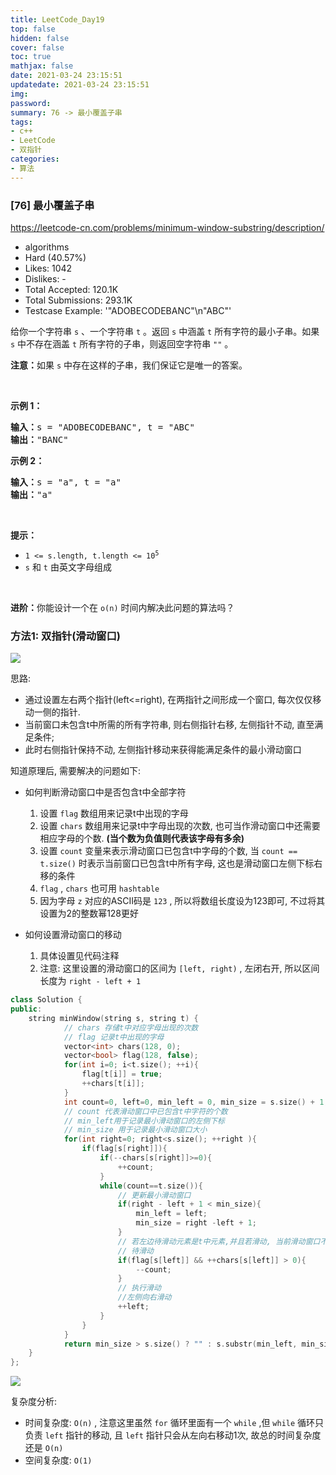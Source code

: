 ```yaml
---
title: LeetCode_Day19
top: false
hidden: false
cover: false
toc: true
mathjax: false
date: 2021-03-24 23:15:51
updatedate: 2021-03-24 23:15:51
img:
password:
summary: 76 -> 最小覆盖子串
tags:
- c++
- LeetCode
- 双指针
categories:
- 算法
---
```


### [76] 最小覆盖子串

https://leetcode-cn.com/problems/minimum-window-substring/description/

* algorithms
* Hard (40.57%)
* Likes:    1042
* Dislikes: -
* Total Accepted:    120.1K
* Total Submissions: 293.1K
* Testcase Example:  '"ADOBECODEBANC"\n"ABC"'

<p>给你一个字符串 <code>s</code> 、一个字符串 <code>t</code> 。返回 <code>s</code> 中涵盖 <code>t</code> 所有字符的最小子串。如果 <code>s</code> 中不存在涵盖 <code>t</code> 所有字符的子串，则返回空字符串 <code>""</code> 。</p>

<p><strong>注意：</strong>如果 <code>s</code> 中存在这样的子串，我们保证它是唯一的答案。</p>

<p> </p>

<p><strong>示例 1：</strong></p>

<pre>
<strong>输入：</strong>s = "ADOBECODEBANC", t = "ABC"
<strong>输出：</strong>"BANC"
</pre>

<p><strong>示例 2：</strong></p>

<pre>
<strong>输入：</strong>s = "a", t = "a"
<strong>输出：</strong>"a"
</pre>

<p> </p>

<p><strong>提示：</strong></p>

<ul>
	<li><code>1 <= s.length, t.length <= 10<sup>5</sup></code></li>
	<li><code>s</code> 和 <code>t</code> 由英文字母组成</li>
</ul>

<p> </p>
<strong>进阶：</strong>你能设计一个在 <code>o(n)</code> 时间内解决此问题的算法吗？

### 方法1: 双指针(滑动窗口)

![](https://cdn.jsdelivr.net/gh/liuyaanng/Blog_source@master/blog_images/img/76_fig.gif)

思路:
- 通过设置左右两个指针(left<=right), 在两指针之间形成一个窗口, 每次仅仅移动一侧的指针.
- 当前窗口未包含t中所需的所有字符串, 则右侧指针右移, 左侧指针不动, 直至满足条件; 
- 此时右侧指针保持不动, 左侧指针移动来获得能满足条件的最小滑动窗口

知道原理后, 需要解决的问题如下:

- 如何判断滑动窗口中是否包含t中全部字符
	1. 设置 `flag` 数组用来记录t中出现的字母
	2. 设置 `chars` 数组用来记录t中字母出现的次数, 也可当作滑动窗口中还需要相应字母的个数.  **(当个数为负值则代表该字母有多余)**
	3. 设置 `count` 变量来表示滑动窗口已包含t中字母的个数, 当 `count == t.size()` 时表示当前窗口已包含t中所有字母, 这也是滑动窗口左侧下标右移的条件
	4. `flag` , `chars` 也可用 `hashtable`
	5. 因为字母 `z` 对应的ASCII码是 `123` , 所以将数组长度设为123即可, 不过将其设置为2的整数幂128更好
	
- 如何设置滑动窗口的移动

	1. 具体设置见代码注释
	2. 注意: 这里设置的滑动窗口的区间为 `[left, right)` , 左闭右开, 所以区间长度为 `right - left + 1`

```cpp
class Solution {
public:
    string minWindow(string s, string t) {
			// chars 存储t中对应字母出现的次数
			// flag 记录t中出现的字母
			vector<int> chars(128, 0);
			vector<bool> flag(128, false);
			for(int i=0; i<t.size(); ++i){
				flag[t[i]] = true;
				++chars[t[i]];
			}
			int count=0, left=0, min_left = 0, min_size = s.size() + 1;
			// count 代表滑动窗口中已包含t中字符的个数
			// min_left用于记录最小滑动窗口的左侧下标
			// min_size 用于记录最小滑动窗口大小
			for(int right=0; right<s.size(); ++right ){
				if(flag[s[right]]){
					if(--chars[s[right]]>=0){
						++count;
					}
					while(count==t.size()){
						// 更新最小滑动窗口
						if(right - left + 1 < min_size){
							min_left = left;
							min_size = right -left + 1;
						}
						// 若左边待滑动元素是t中元素,并且若滑动, 当前滑动窗口不再包含t中所有字符
						// 待滑动
						if(flag[s[left]] && ++chars[s[left]] > 0){
							--count;
						}
						// 执行滑动 
						//左侧向右滑动
						++left;
					}
				}
			}
			return min_size > s.size() ? "" : s.substr(min_left, min_size);
    }
};
```

![](https://cdn.jsdelivr.net/gh/liuyaanng/Blog_source@master/blog_images/img/20210324234551.png)

复杂度分析: 
- 时间复杂度: `O(n)` , 注意这里虽然 `for` 循环里面有一个 `while` ,但 `while` 循环只负责 `left` 指针的移动, 且 `left` 指针只会从左向右移动1次, 故总的时间复杂度还是 `O(n)`
- 空间复杂度:  `O(1)`



